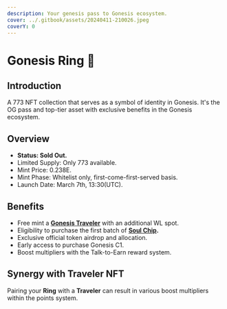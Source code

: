 ```yaml
---
description: Your genesis pass to Gonesis ecosystem.
cover: ../.gitbook/assets/20240411-210026.jpeg
coverY: 0
---
```


# Gonesis Ring 💍

## Introduction

A 773 NFT collection that serves as a symbol of identity in Gonesis. It's the OG pass and top-tier asset with exclusive benefits in the Gonesis ecosystem.

## Overview

* **Status: Sold Out.**
* Limited Supply: Only 773 available.
* Mint Price: 0.238E.
* Mint Phase: Whitelist only, first-come-first-served basis.
* Launch Date: March 7th, 13:30(UTC).

## Benefits

* Free mint a [**Gonesis Traveler**](gonesis-traveler.md) with an additional WL spot.
* Eligibility to purchase the first batch of [**Soul Chip**](../gonesis-neuro-net/neuro-node/soul-chip.md)**.**
* Exclusive official token airdrop and allocation.
* Early access to purchase Gonesis C1.
* Boost multipliers with the Talk-to-Earn reward system.

## Synergy with Traveler NFT

Pairing your **Ring** with a **Traveler** can result in various boost multipliers within the points system.&#x20;
